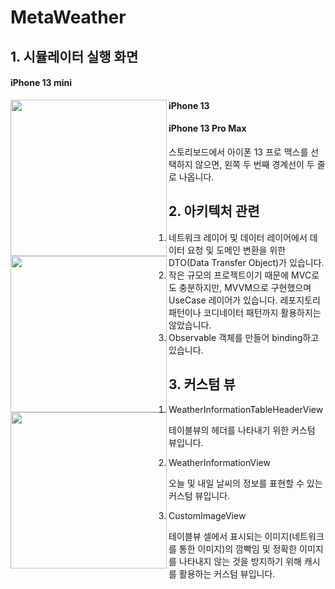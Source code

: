 # MetaWeather

## 1. 시뮬레이터 실행 화면

#### iPhone 13 mini

<img src="https://user-images.githubusercontent.com/61342175/166468144-867bfae6-d0e7-42da-b7f1-b89d8a5f2a54.gif" width = 250 align = left>  


#### iPhone 13

<img src="https://user-images.githubusercontent.com/61342175/166468451-c75a3636-8f17-4133-b865-13b14a4c6451.gif" width = 250 align = left>  


#### iPhone 13 Pro Max

스토리보드에서 아이폰 13 프로 맥스를 선택하지 않으면, 왼쪽 두 번째 경계선이 두 줄로 나옵니다.

<img src="https://user-images.githubusercontent.com/61342175/166468529-5cdba98f-f0c5-486d-98f5-6622a73dd8e8.gif" width = 250 align = left>  


## 2. 아키텍처 관련

1. 네트워크 레이어 및 데이터 레이어에서 데이터 요청 및 도메인 변환을 위한 DTO(Data Transfer Object)가 있습니다.
2. 작은 규모의 프로젝트이기 때문에 MVC로도 충분하지만, MVVM으로 구현했으며 UseCase 레이어가 있습니다. 레포지토리 패턴이나 코디네이터 패턴까지 활용하지는 않았습니다.
3. Observable 객체를 만들어 binding하고 있습니다.

## 3. 커스텀 뷰

1. WeatherInformationTableHeaderView

테이블뷰의 헤더를 나타내기 위한 커스텀 뷰입니다.

2. WeatherInformationView

오늘 및 내일 날씨의 정보를 표현할 수 있는 커스텀 뷰입니다.

3. CustomImageView

테이블뷰 셀에서 표시되는 이미지(네트워크를 통한 이미지)의 깜빡임 및 정확한 이미지를 나타내지 않는 것을 방지하기 위해 캐시를 활용하는 커스텀 뷰입니다.
